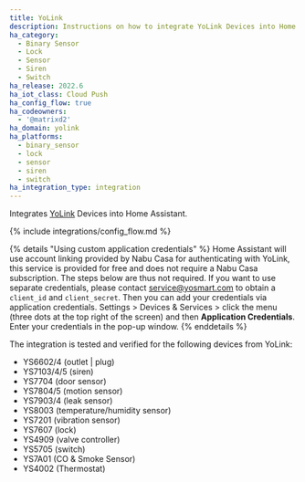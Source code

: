 ```yaml
---
title: YoLink
description: Instructions on how to integrate YoLink Devices into Home Assistant.
ha_category:
  - Binary Sensor
  - Lock
  - Sensor
  - Siren
  - Switch
ha_release: 2022.6
ha_iot_class: Cloud Push
ha_config_flow: true
ha_codeowners:
  - '@matrixd2'
ha_domain: yolink
ha_platforms:
  - binary_sensor
  - lock
  - sensor
  - siren
  - switch
ha_integration_type: integration
---
```


Integrates [YoLink](https://www.yosmart.com/) Devices into Home Assistant.

{% include integrations/config_flow.md %}

{% details "Using custom application credentials" %}
Home Assistant will use account linking provided by Nabu Casa for authenticating with YoLink, this service is provided for free and does not require a Nabu Casa subscription. The steps below are thus not required.
If you want to use separate credentials, please contact <service@yosmart.com> to obtain a `client_id` and `client_secret`. Then you can add your credentials via application credentials. Settings > Devices & Services > click the menu (three dots at the top right of the screen) and then **Application Credentials**. Enter your credentials in the pop-up window.
{% enddetails %}

The integration is tested and verified for the following devices from YoLink:

* YS6602/4 (outlet | plug)
* YS7103/4/5 (siren)
* YS7704 (door sensor)
* YS7804/5 (motion sensor)
* YS7903/4 (leak sensor)
* YS8003 (temperature/humidity sensor)
* YS7201 (vibration sensor)
* YS7607 (lock)
* YS4909 (valve controller)
* YS5705 (switch)
* YS7A01 (CO & Smoke Sensor)
* YS4002 (Thermostat)